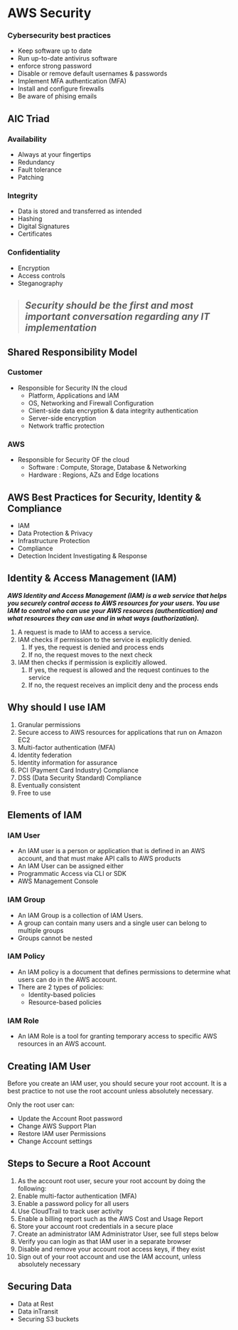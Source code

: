 # AWS Security
### Cybersecurity best practices
- Keep software up to date
- Run up-to-date antivirus software
- enforce strong password
- Disable or remove default usernames & passwords
- Implement MFA authentication (MFA)
- Install and configure firewalls
- Be aware of phising emails

## AIC Triad
### Availability
- Always at your fingertips
- Redundancy
- Fault tolerance
- Patching

### Integrity
- Data is stored and transferred as intended
- Hashing
- Digital Signatures
- Certificates

### Confidentiality
- Encryption
- Access controls
- Steganography




> ## _Security should be the first and most important conversation regarding any IT implementation_

## Shared Responsibility Model
### Customer
+ Responsible for Security IN the cloud
	- Platform, Applications and IAM
	- OS, Networking and Firewall Configuration
	- Client-side data encryption & data integrity authentication
	- Server-side encryption
	- Network traffic protection


### AWS
+ Responsible for Security OF the cloud
	- Software : Compute, Storage, Database & Networking
	- Hardware : Regions, AZs and Edge locations


## AWS Best Practices for Security, Identity & Compliance
- IAM
- Data Protection & Privacy
- Infrastructure Protection
- Compliance
- Detection
Incident Investigating & Response


## Identity & Access Management (IAM)
***AWS Identity and Access Management (IAM) is a web service that helps you securely control access to AWS resources for your users. You use IAM to control who can use your AWS resources (authentication) and what resources they can use and in what ways (authorization).***

1. A request is made to IAM to access a service.
2. IAM checks if permission to the service is explicitly denied.
	1. If yes, the request is denied and process ends
	2. If no, the request moves to the next check
3. IAM then checks if permission is explicitly allowed.
	1. If yes, the request is allowed and the request continues to the service
	2. If no, the request receives an implicit deny and the process ends

## Why should I use IAM
1. Granular permissions
2. Secure access to AWS resources for applications that run on Amazon EC2
3. Multi-factor authentication (MFA)
4. Identity federation
5. Identity information for assurance
6. PCI (Payment Card Industry) Compliance
7. DSS (Data Security Standard) Compliance
8. Eventually consistent
9. Free to use

## Elements of IAM
### IAM User
- An IAM user is a person or application that is defined in an AWS account, and that must make API calls to AWS products
- An IAM User can be assigned either
- Programmatic Access via CLI or SDK
- AWS Management Console

### IAM Group
- An IAM Group is a collection of IAM Users.
- A group can contain many users and a single user can belong to multiple groups
- Groups cannot be nested

### IAM Policy
- An IAM policy is a document that defines permissions to determine what users can do in the AWS account.
- There are 2 types of policies:
	- Identity-based policies
	- Resource-based policies

### IAM Role
- An IAM Role is a tool for granting temporary access to specific AWS resources in an AWS account. 

## Creating IAM User
Before you create an IAM user, you should secure your root account. It is a best practice to not use the root account unless absolutely necessary.

Only the root user can:
- Update the Account Root password
- Change AWS Support Plan
- Restore IAM user Permissions
- Change Account settings

## Steps to Secure a Root Account
1. As the account root user, secure your root account by doing the following:
2. Enable multi-factor authentication (MFA)
3. Enable a password policy for all users
4. Use CloudTrail to track user activity
5. Enable a billing report such as the AWS Cost and Usage Report
6. Store your account root credentials in a secure place
7. Create an administrator IAM Administrator User, see full steps below
8. Verify you can login as that IAM user in a separate browser
9. Disable and remove your account root access keys, if they exist
10. Sign out of your root account and use the IAM account, unless absolutely necessary

## Securing Data
- Data at Rest
- Data inTransit
- Securing S3 buckets
